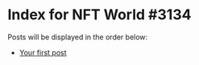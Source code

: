 # Index for NFT World #3134
Posts will be displayed in the order below:

- [Your first post](./001-first.md)

